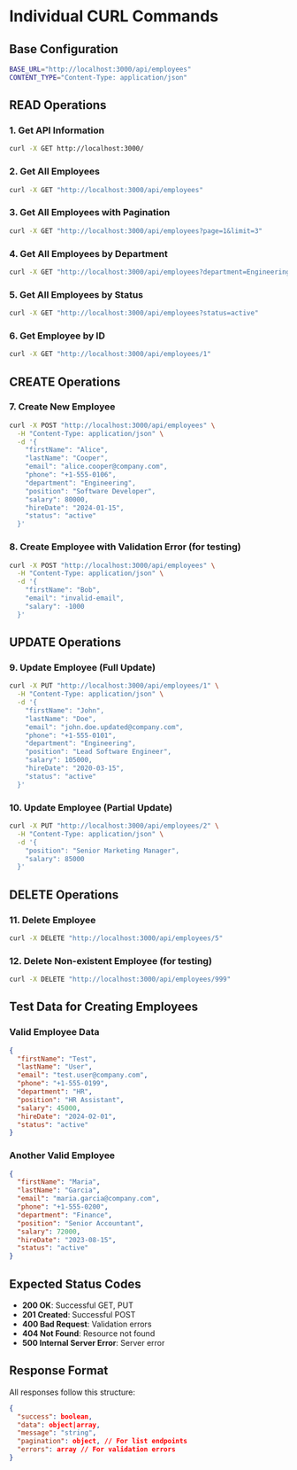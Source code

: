 # Individual CURL Commands

## Base Configuration
```bash
BASE_URL="http://localhost:3000/api/employees"
CONTENT_TYPE="Content-Type: application/json"
```

## READ Operations

### 1. Get API Information
```bash
curl -X GET http://localhost:3000/
```

### 2. Get All Employees
```bash
curl -X GET "http://localhost:3000/api/employees"
```

### 3. Get All Employees with Pagination
```bash
curl -X GET "http://localhost:3000/api/employees?page=1&limit=3"
```

### 4. Get All Employees by Department
```bash
curl -X GET "http://localhost:3000/api/employees?department=Engineering"
```

### 5. Get All Employees by Status
```bash
curl -X GET "http://localhost:3000/api/employees?status=active"
```

### 6. Get Employee by ID
```bash
curl -X GET "http://localhost:3000/api/employees/1"
```

## CREATE Operations

### 7. Create New Employee
```bash
curl -X POST "http://localhost:3000/api/employees" \
  -H "Content-Type: application/json" \
  -d '{
    "firstName": "Alice",
    "lastName": "Cooper",
    "email": "alice.cooper@company.com",
    "phone": "+1-555-0106",
    "department": "Engineering",
    "position": "Software Developer",
    "salary": 80000,
    "hireDate": "2024-01-15",
    "status": "active"
  }'
```

### 8. Create Employee with Validation Error (for testing)
```bash
curl -X POST "http://localhost:3000/api/employees" \
  -H "Content-Type: application/json" \
  -d '{
    "firstName": "Bob",
    "email": "invalid-email",
    "salary": -1000
  }'
```

## UPDATE Operations

### 9. Update Employee (Full Update)
```bash
curl -X PUT "http://localhost:3000/api/employees/1" \
  -H "Content-Type: application/json" \
  -d '{
    "firstName": "John",
    "lastName": "Doe",
    "email": "john.doe.updated@company.com",
    "phone": "+1-555-0101",
    "department": "Engineering",
    "position": "Lead Software Engineer",
    "salary": 105000,
    "hireDate": "2020-03-15",
    "status": "active"
  }'
```

### 10. Update Employee (Partial Update)
```bash
curl -X PUT "http://localhost:3000/api/employees/2" \
  -H "Content-Type: application/json" \
  -d '{
    "position": "Senior Marketing Manager",
    "salary": 85000
  }'
```

## DELETE Operations

### 11. Delete Employee
```bash
curl -X DELETE "http://localhost:3000/api/employees/5"
```

### 12. Delete Non-existent Employee (for testing)
```bash
curl -X DELETE "http://localhost:3000/api/employees/999"
```

## Test Data for Creating Employees

### Valid Employee Data
```json
{
  "firstName": "Test",
  "lastName": "User",
  "email": "test.user@company.com",
  "phone": "+1-555-0199",
  "department": "HR",
  "position": "HR Assistant",
  "salary": 45000,
  "hireDate": "2024-02-01",
  "status": "active"
}
```

### Another Valid Employee
```json
{
  "firstName": "Maria",
  "lastName": "Garcia",
  "email": "maria.garcia@company.com",
  "phone": "+1-555-0200",
  "department": "Finance",
  "position": "Senior Accountant",
  "salary": 72000,
  "hireDate": "2023-08-15",
  "status": "active"
}
```

## Expected Status Codes

- **200 OK**: Successful GET, PUT
- **201 Created**: Successful POST
- **400 Bad Request**: Validation errors
- **404 Not Found**: Resource not found
- **500 Internal Server Error**: Server error

## Response Format

All responses follow this structure:
```json
{
  "success": boolean,
  "data": object|array,
  "message": "string",
  "pagination": object, // For list endpoints
  "errors": array // For validation errors
}
```